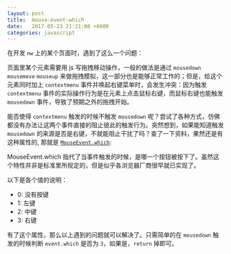```yaml
---
layout: post
title:  mouse-event-which
date:   2017-05-23 21:21:00 +0800
categories: javascript
---
```


在开发 `nw` 上的某个页面时，遇到了这么一个问题：

页面里某个元素需要用 js 写拖拽移动操作，一般的做法是通过 `mousedown` `mousemove` `mouseup` 来做拖拽模拟，这一部分也是能够正常工作的；但是，给这个元素同时加上 `contextmenu` 事件并唤起右键菜单时，会发生冲突：因为触发 `contextmenu` 事件的实际操作行为是在元素上点击鼠标右键，而鼠标右键也能触发 `mousedown` 事件，导致了预期之外的拖拽开始。

能否使得 `contextmenu` 触发的时候不触发 `mousedown` 呢？尝试了各种方式，仿佛都没有办法让这两个事件直接的阻止彼此的触发行为。突然想到，如果能知道触发 `mousedown` 的来源是否是右键，不就能阻止干扰了吗？查了一下资料，果然还是有这种属性的, 那就是 [`MouseEvent.which`](https://developer.mozilla.org/en-US/docs/Web/API/MouseEvent/which):

MouseEvent.which 指代了当事件触发的时候，是哪一个按钮被按下了。虽然这个特性并非是标准里所规定的，但是似乎各浏览器厂商很早就已实现了。

以下是各个值的说明：

- 0: 没有按键
- 1: 左键
- 2: 中键
- 3: 右键

有了这个属性，那么以上遇到的问题就可以解决了。只需简单的在 `mousedown` 触发的时候判断 `event.which` 是否为 `3`，如果是，`return` 掉即可。


